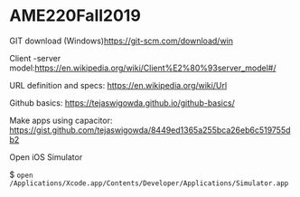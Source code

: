 # AME220Fall2019

GIT download (Windows)https://git-scm.com/download/win

Client -server model:https://en.wikipedia.org/wiki/Client%E2%80%93server_model#/

URL definition and specs: https://en.wikipedia.org/wiki/Url

Github basics: https://tejaswigowda.github.io/github-basics/


Make apps using capacitor: https://gist.github.com/tejaswigowda/8449ed1365a255bca26eb6c519755db2


Open iOS Simulator

$ `open /Applications/Xcode.app/Contents/Developer/Applications/Simulator.app`
